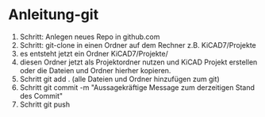 # Anleitung-git
1. Schritt: Anlegen neues Repo in github.com
2. Schritt: git-clone <neues Repo> in einen Ordner auf dem Rechner z.B. KiCAD7/Projekte
3. es entsteht jetzt ein Ordner KiCAD7/Projekte/<neues Repo>
4. diesen Ordner jetzt als Projektordner nutzen und KiCAD Projekt erstellen oder die Dateien und Ordner hierher kopieren.
5. Schritt git add . (alle Dateien und Ordner hinzufügen zum git)
6. Schritt git commit -m "Aussagekräftige Message zum derzeitigen Stand des Commit"
7. Schritt git push 